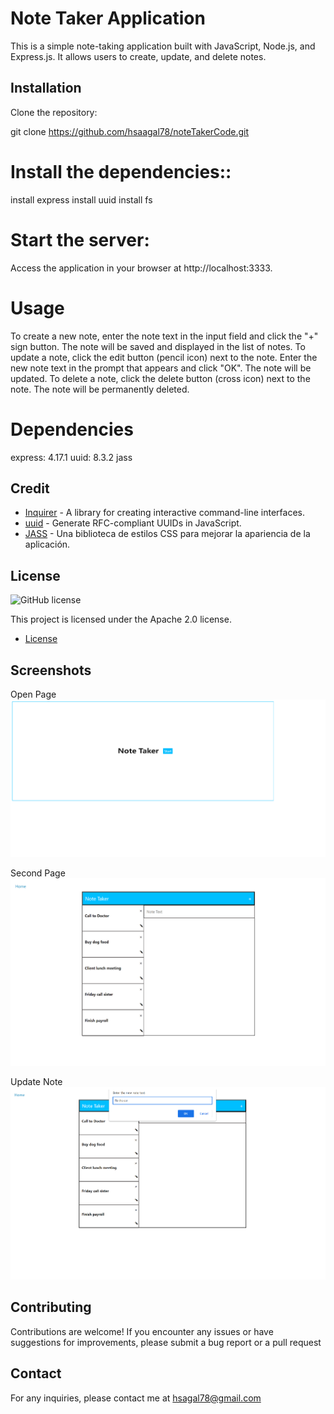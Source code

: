 # Note Taker Application

 This is a simple note-taking application built with JavaScript, Node.js, and Express.js. It allows users to create, update, and delete notes.

## Installation

Clone the repository:


git clone https://github.com/hsaagal78/noteTakerCode.git

# Install the dependencies::

install express
install uuid
install fs

# Start the server:

Access the application in your browser at http://localhost:3333.

# Usage

To create a new note, enter the note text in the input field and click the "+" sign button. The note will be saved and displayed in the list of notes.
To update a note, click the edit button (pencil icon) next to the note. Enter the new note text in the prompt that appears and click "OK". The note will be updated.
To delete a note, click the delete button (cross icon) next to the note. The note will be permanently deleted.

# Dependencies

express: 4.17.1
uuid: 8.3.2
jass

## Credit

- [Inquirer](https://www.npmjs.com/package/inquirer) - A library for creating interactive command-line interfaces.
- [uuid](https://www.npmjs.com/package/uuid) - Generate RFC-compliant UUIDs in    JavaScript.
- [JASS](https://github.com/necolas/normalize.css) - Una biblioteca de estilos CSS para mejorar la apariencia de la aplicación.

 ## License


![GitHub license](https://img.shields.io/badge/license-Apache%202.0-blue.svg)

This project is licensed under the Apache 2.0 license.

* [License](#license)

## Screenshots
Open Page
![Screenshot](/lib/example/openPage.png)

Second Page
![Screenshot](/lib/example/secondPage.png)

Update Note
![Screenshot](/lib/example/update.png)


## Contributing

Contributions are welcome! If you encounter any issues or have suggestions for improvements, please submit a bug report or a pull request

## Contact

For any inquiries, please contact me at hsagal78@gmail.com